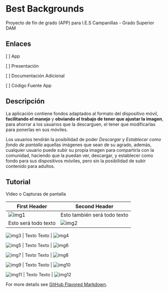 # Best Backgrounds

Proyecto de fin de grado (APP) para I.E.S Campanillas - Grado Superior DAM

## Enlaces

[ ] App

[ ] Presentación

[ ] Documentación Adicional

[ ] Código Fuente App


## Descripción

La aplicación contiene fondos adaptados al formato del dispositivo móvil, **facilitando el manejo** y **obviando el trabajo de tener que ajustar la imagen**, para ahorrar a los usuarios que la descarguen, el tener que modificarlas para ponerlas en sus móviles.

Los usuarios tendrán la posibilidad de poder _Descargar_ y _Establecer como fondo de pantalla_ aquellas imágenes que sean de su agrado, además, cualquier usuario puede subir su propia imagen para compartirla con la comunidad, haciendo que la puedan ver, descargar, y establecer como fondo para sus dispositivos móviles, pero sin la posibilidad de subir contenido para adultos.

## Tutorial

Vídeo o Capturas de pantalla

First Header | Second Header
------------ | -------------
![img1](/Capturas%20de%20Pantalla%20App/img1.png) | Esto también será todo texto
Esto será todo texto | ![img2](/Capturas%20de%20Pantalla%20App/img2.png)

![img3](/Capturas%20de%20Pantalla%20App/img3.png) | Texto
Texto | ![img4](/Capturas%20de%20Pantalla%20App/img4.png)

![img5](/Capturas%20de%20Pantalla%20App/img5.png) | Texto
Texto | ![img6](/Capturas%20de%20Pantalla%20App/img6.png)

![img7](/Capturas%20de%20Pantalla%20App/img7.png) | Texto
Texto | ![img8](/Capturas%20de%20Pantalla%20App/img8.png)

![img9](/Capturas%20de%20Pantalla%20App/img9.png) | Texto
Texto | ![img10](/Capturas%20de%20Pantalla%20App/img10.png)

![img11](/Capturas%20de%20Pantalla%20App/img11.png) | Texto
Texto | ![img12](/Capturas%20de%20Pantalla%20App/img12.png)



For more details see [GitHub Flavored Markdown](https://guides.github.com/features/mastering-markdown/).
